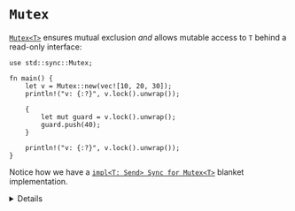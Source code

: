 # `Mutex`

[`Mutex<T>`][1] ensures mutual exclusion _and_ allows mutable access to `T`
behind a read-only interface:

```rust,editable
use std::sync::Mutex;

fn main() {
    let v = Mutex::new(vec![10, 20, 30]);
    println!("v: {:?}", v.lock().unwrap());

    {
        let mut guard = v.lock().unwrap();
        guard.push(40);
    }

    println!("v: {:?}", v.lock().unwrap());
}
```

Notice how we have a [`impl<T: Send> Sync for Mutex<T>`][2] blanket
implementation.

[1]: https://doc.rust-lang.org/std/sync/struct.Mutex.html
[2]: https://doc.rust-lang.org/std/sync/struct.Mutex.html#impl-Sync-for-Mutex%3CT%3E
[3]: https://doc.rust-lang.org/std/sync/struct.Arc.html

<details>
    
* `Mutex` in Rust looks like a collection with just one element - the protected data.
    * It is not possible to forget to acquire the mutex before accessing the protected data.
* You can get an `&mut T` from an `&Mutex<T>` by taking the lock. The `MutexGuard` ensures that the
  `&mut T` doesn't outlive the lock being held.
* `Mutex<T>` implements both `Send` and `Sync` iff `T` implements `Send`.
* A read-write lock counterpart - `RwLock`.
* Why does `lock()` return a `Result`? 
    * If the thread that held the `Mutex` panicked, the `Mutex` becomes "poisoned" to signal that
      the data it protected might be in an inconsistent state. Calling `lock()` on a poisoned mutex
      fails with a [`PoisonError`]. You can call `into_inner()` on the error to recover the data
      regardless.

[`PoisonError`]: https://doc.rust-lang.org/std/sync/struct.PoisonError.html  
    
</details>
